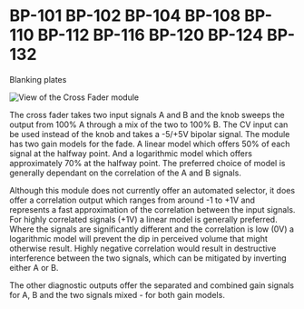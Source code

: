 # BP-101 BP-102 BP-104 BP-108 BP-110 BP-112 BP-116 BP-120 BP-124 BP-132
Blanking plates

![View of the Cross Fader module](images/CrossFader.png "Cross Fader")

The cross fader takes two input signals A and B and the knob sweeps the output from 100% A through a mix of the two 
to 100% B.  The CV input can be used instead of the knob and takes a -5/+5V bipolar signal.
The module has two gain models for the fade. A linear model which offers 50% of each signal at the halfway point. And a logarithmic
model which offers approximately 70% at the halfway point. The preferred choice of model is generally dependant on the correlation of the A and B signals. 

Although this module does not currently offer an automated selector, it does offer a correlation output which ranges from around -1 to +1V and represents a fast approximation of the correlation between the input signals. For highly correlated signals (+1V) a linear model is generally preferred. Where the signals are significantly different and the correlation is low (0V) a logarithmic model will prevent the dip in perceived volume that might otherwise result. Highly negative correlation would result in destructive interference between the two signals, which can be mitigated by inverting either A or B.

The other diagnostic outputs offer the separated and combined gain signals for A, B and the two signals mixed - for both gain models.
